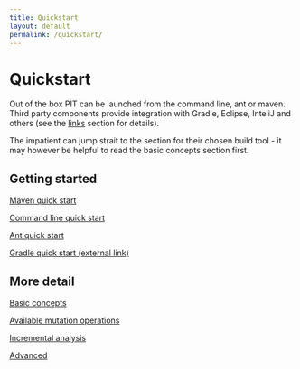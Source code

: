 ```yaml
---
title: Quickstart
layout: default
permalink: /quickstart/
---
```


# Quickstart

Out of the box PIT can be launched from the command line, ant or maven. Third party
components provide integration with Gradle, Eclipse, InteliJ and others (see the [links](/links "links") section for details).

The impatient can jump strait to the section for their chosen build tool - it may however be helpful to read the basic concepts section first.

## Getting started

[Maven quick start](/quickstart/maven "Maven quick start")

[Command line quick start](/quickstart/commandline "Command line quick start")

[Ant quick start](/quickstart/ant "Ant quick start")

[Gradle quick start (external link)](http://gradle-pitest-plugin.solidsoft.info/)

## More detail

[Basic concepts](/quickstart/basic_concepts "Basic concepts")

[Available mutation operations](/quickstart/mutators "Available mutation operations")

[Incremental analysis](/quickstart/incremental_analysis "Incremental analysis")

[Advanced](/quickstart/advanced "Advanced usage") 

